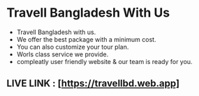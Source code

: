 # Travell Bangladesh With Us 

* Travell Bangladesh with us.
* We offer the best package with a minimum cost.
* You can also customize your tour plan.
* Worls class service we provide.
* compleatly user friendly website & our team is ready for you.

## LIVE LINK : [https://travellbd.web.app]

